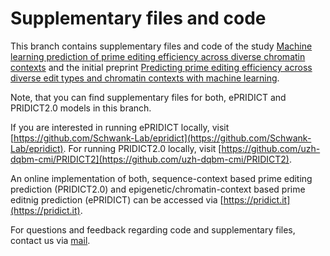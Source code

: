 # Supplementary files and code

This branch contains supplementary files and code of the study [Machine learning prediction of prime editing efficiency across diverse chromatin contexts](https://rdcu.be/dLu0f) and the initial preprint [Predicting prime editing efficiency across diverse edit types and chromatin contexts with machine learning](https://www.biorxiv.org/content/10.1101/2023.10.09.561414v1).

Note, that you can find supplementary files for both, ePRIDICT and PRIDICT2.0 models in this branch.

If you are interested in running ePRIDICT locally, visit [https://github.com/Schwank-Lab/epridict](https://github.com/Schwank-Lab/epridict).
For running PRIDICT2.0 locally, visit [https://github.com/uzh-dqbm-cmi/PRIDICT2](https://github.com/uzh-dqbm-cmi/PRIDICT2).

An online implementation of both, sequence-context based prime editing prediction (PRIDICT2.0) and epigenetic/chromatin-context based prime editnig prediction (ePRIDICT) can be accessed via [https://pridict.it](https://pridict.it).

For questions and feedback regarding code and supplementary files, contact us via [mail](mailto:nicolas.mathis@pharma.uzh.ch).
